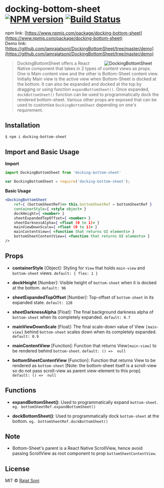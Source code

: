 

# docking-bottom-sheet [![NPM version](https://badge.fury.io/js/docking-bottom-sheet.svg)](https://npmjs.org/package/docking-bottom-sheet) [![Build Status](https://travis-ci.org/Rajat%20Soni/docking-bottom-sheet.svg?branch=master)](https://travis-ci.org/Rajat%20Soni/docking-bottom-sheet)
npm link: [https://www.npmjs.com/package/docking-bottom-sheet](https://www.npmjs.com/package/docking-bottom-sheet)<br>
Demo link: [https://github.com/iamrajatsoni/DockingBottomSheet/tree/master/demo](https://github.com/iamrajatsoni/DockingBottomSheet/tree/master/demo)

<img align="right" src="https://cdn-images-1.medium.com/max/1600/1*6r_ovW9OgoEdLxjSNuZTiA.gif" alt="DockingBottomSheet" hspace="24px" z-index="7"/>

> DockingBottomSheet offers a React Native component that takes in 2 types of content views as props.
> One is Main content view and the other is Bottom-Sheet content view. Initially Main view is the active view when Bottom-Sheet is docked at the bottom. It can also be expanded and docked at the top by dragging or using function `expandBottomSheet()`. Once expanded, `dockBottomSheet()` function can be used to programmatically dock the rendered bottom-sheet. Various other props are exposed that can be used to customise `DockingBottomSheet` depending on one's requirement.
>

## Installation
```sh
$ npm i docking-bottom-sheet
```

## Import and Basic Usage
__Import__
```js
import DockingBottomSheet from 'docking-bottom-sheet'
```
```js
var DockingBottomSheet = require('docking-bottom-sheet');
```

__Basic Usage__
```jsx
<DockingBottomSheet
    ref={ (bottomSheetRef)=> this.bottomSheetRef = bottomSheetRef }
    containerStyle={ <style object> }
    dockHeight={ <number> }
    sheetExpandedTopOffset={ <number> }
    sheetDarknessAlpha={ <float (0 to 1)> }
    mainViewDownScale={ <float (0 to 1)> }
    mainContentView={ <function that returns UI elements> }
    bottomSheetContentView={ <function that returns UI elements> }
/>
```

## Props
* __containerStyle__ [Object]: Styling for `View` that holds `main-view` and `bottom-sheet` views. `default: { flex: 1 }`

* __dockHeight__ [Number]: Visible height of `bottom-sheet` when it is docked at the bottom. `default: 96`

* __sheetExpandedTopOffset__ [Number]: Top-offset of `bottom-sheet` in its expanded state. `default: 128`

* __sheetDarknessAlpha__ [Float]: The final background darkness alpha of `bottom-sheet` when its completely expanded. `default: 0.7`

* __mainViewDownScale__ [Float]: The final scale-down value of View `[main-view]` behind `bottom-sheet` scales down when its completely expanded. `default: 0.9`

* __mainContentView__ [Function]: Function that returns View`[main-view]` to be rendered behind `bottom-sheet`. `default: () =>  null`

* __bottomSheetContentView__ [Function]: Function that returns View to be rendered as `bottom-sheet` [Note: the bottom-sheet itself is a scroll-view so do not pass scroll-view as parent view-element to this prop]. `default: () =>  null`

## Functions
* __expandBottomSheet()__: Used to programmatically expand `bottom-sheet`. `eg. bottomSheetRef.expandBottomSheet()`

* __dockBottomSheet()__: Used to programmatically dock `bottom-sheet` at the bottom. `eg. bottomSheetRef.dockBottomSheet()`
 
## Note
* Bottom-Sheet's parent is a React Native ScrollView, hence avoid passing ScrollView as root component to prop `bottomSheetContentView`.

## License
MIT © [Rajat Soni](https://www.npmjs.com/~rajatsoni)

